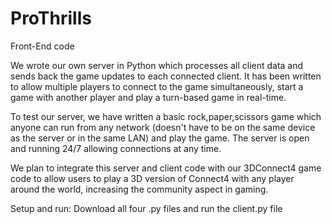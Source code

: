 # ProThrills

Front-End code

We wrote our own server in Python which processes all client data and sends back the game updates to each connected client. It has been written to allow multiple players to connect to the game simultaneously, start a game with another player and play a turn-based game in real-time.

To test our server, we have written a basic rock,paper,scissors game which anyone can run from any network (doesn't have to be on the same device as the server or in the same LAN) and play the game. The server is open and running 24/7 allowing connections at any time.

We plan to integrate this server and client code with our 3DConnect4 game code to allow users to play a 3D version of Connect4 with any player around the world, increasing the community aspect in gaming.

Setup and run:
Download all four .py files and run the client.py file
